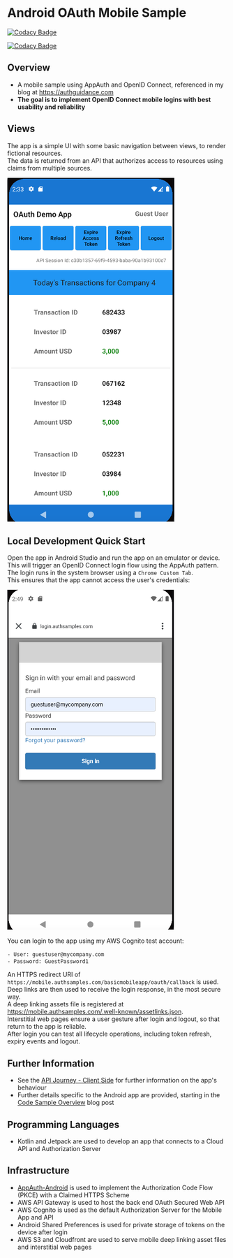 # Android OAuth Mobile Sample

[![Codacy Badge](https://app.codacy.com/project/badge/Grade/0eafe484d5164e0a8ba0628c96784524)](https://www.codacy.com/gh/gary-archer/oauth.mobilesample.android/dashboard?utm_source=github.com&amp;utm_medium=referral&amp;utm_content=gary-archer/oauth.mobilesample.android&amp;utm_campaign=Badge_Grade)

[![Codacy Badge](https://api.codacy.com/project/badge/Grade/78cdd39847864113a5e9fa721184e7e4)](https://app.codacy.com/gh/gary-archer/oauth.mobilesample.android?utm_source=github.com&utm_medium=referral&utm_content=gary-archer/oauth.mobilesample.android&utm_campaign=Badge_Grade)

## Overview

* A mobile sample using AppAuth and OpenID Connect, referenced in my blog at https://authguidance.com
* **The goal is to implement OpenID Connect mobile logins with best usability and reliability**

## Views

The app is a simple UI with some basic navigation between views, to render fictional resources.\
The data is returned from an API that authorizes access to resources using claims from multiple sources.

![App Views](./doc/views.png)

## Local Development Quick Start

Open the app in Android Studio and run the app on an emulator or device.\
This will trigger an OpenID Connect login flow using the AppAuth pattern.\
The login runs in the system browser using a `Chrome Custom Tab`.\
This ensures that the app cannot access the user's credentials:

![App Login](./doc/login.png)

You can login to the app using my AWS Cognito test account:

```text
- User: guestuser@mycompany.com
- Password: GuestPassword1
```

An HTTPS redirect URI of `https://mobile.authsamples.com/basicmobileapp/oauth/callback` is used.\
Deep links are then used to receive the login response, in the most secure way.\
A deep linking assets file is registered at https://mobile.authsamples.com/.well-known/assetlinks.json. \
Interstitial web pages ensure a user gesture after login and logout, so that return to the app is reliable.\
After login you can test all lifecycle operations, including token refresh, expiry events and logout.

## Further Information

* See the [API Journey - Client Side](https://authguidance.com/api-journey-client-side/) for further information on the app's behaviour
* Further details specific to the Android app are provided, starting in the [Code Sample Overview](https://authguidance.com/android-code-sample-overview/) blog post

## Programming Languages

* Kotlin and Jetpack are used to develop an app that connects to a Cloud API and Authorization Server

## Infrastructure

* [AppAuth-Android](https://github.com/openid/AppAuth-Android) is used to implement the Authorization Code Flow (PKCE) with a Claimed HTTPS Scheme
* AWS API Gateway is used to host the back end OAuth Secured Web API
* AWS Cognito is used as the default Authorization Server for the Mobile App and API
* Android Shared Preferences is used for private storage of tokens on the device after login
* AWS S3 and Cloudfront are used to serve mobile deep linking asset files and interstitial web pages
